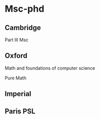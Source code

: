# Msc-phd 

## Cambridge 

Part III Msc 

## Oxford 

Math and foundations of computer science 

Pure Math 

## Imperial

## Paris PSL
